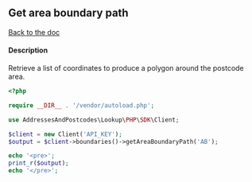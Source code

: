 ## Get area boundary path

[Back to the doc](../README.md)

#### Description

Retrieve a list of coordinates to produce a polygon around the postcode area.

```php
<?php

require __DIR__ . '/vendor/autoload.php';

use AddressesAndPostcodes\Lookup\PHP\SDK\Client;

$client = new Client('API_KEY');
$output = $client->boundaries()->getAreaBoundaryPath('AB');

echo '<pre>';
print_r($output);
echo '</pre>';
```